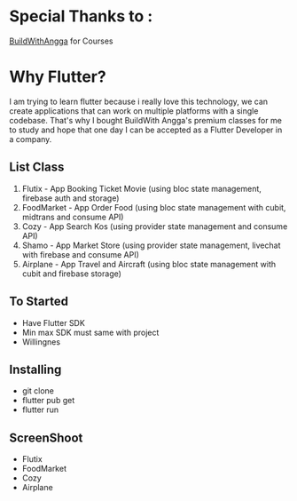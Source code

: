 # Special Thanks to :
<a href="https://buildwithangga.com/">BuildWithAngga</a> for Courses

# Why Flutter?
I am trying to learn flutter because i really love this technology, we can create applications that can work on multiple platforms with a single codebase. That's why I bought BuildWith Angga's premium classes for me to study and hope that one day I can be accepted as a Flutter Developer in a company.

## List Class
<ol>
  <li>Flutix - App Booking Ticket Movie (using bloc state management, firebase auth and storage)</li>
  <li>FoodMarket - App Order Food (using bloc state management with cubit, midtrans and consume API)</li>
  <li>Cozy - App Search Kos (using provider state management and consume API)</li>
  <li>Shamo - App Market Store (using provider state management, livechat with firebase and consume API)</li>
  <li>Airplane - App Travel and Aircraft (using bloc state management with cubit and firebase storage)</li>
</ol>

## To Started
<ul>
  <li>Have Flutter SDK</li>
  <li>Min max SDK must same with project</li>
  <li>Willingnes</li>
</ul>

## Installing
<ul>
  <li>git clone</li>
  <li>flutter pub get</li>
  <li>flutter run</li>
</ul>

## ScreenShoot
<ul>
  <li>Flutix</li>
  <li>FoodMarket</li>
  <li>Cozy</li>
  <li>Airplane</li>
</ul>


